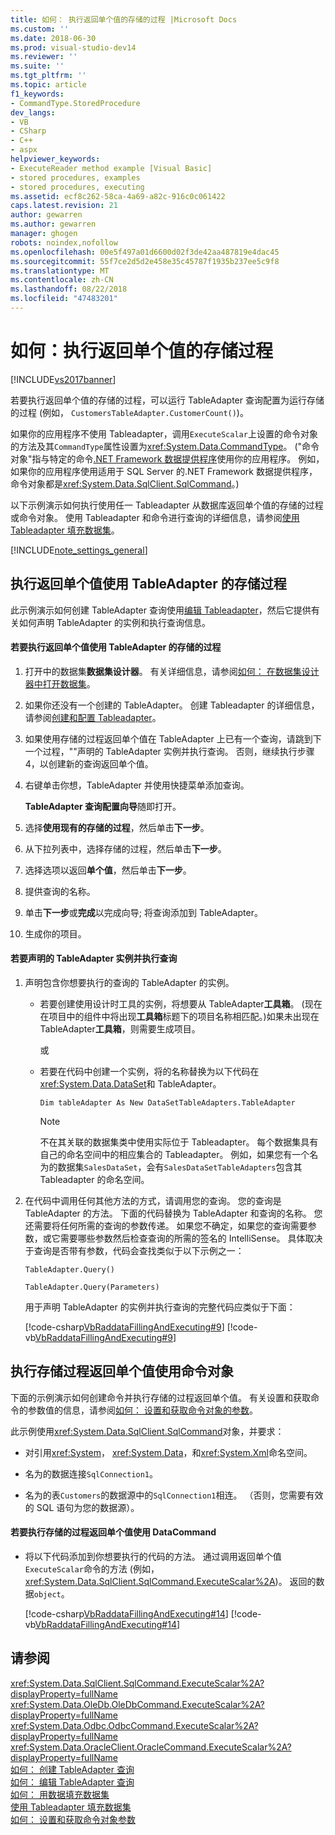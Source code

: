 ```yaml
---
title: 如何： 执行返回单个值的存储的过程 |Microsoft Docs
ms.custom: ''
ms.date: 2018-06-30
ms.prod: visual-studio-dev14
ms.reviewer: ''
ms.suite: ''
ms.tgt_pltfrm: ''
ms.topic: article
f1_keywords:
- CommandType.StoredProcedure
dev_langs:
- VB
- CSharp
- C++
- aspx
helpviewer_keywords:
- ExecuteReader method example [Visual Basic]
- stored procedures, examples
- stored procedures, executing
ms.assetid: ecf8c262-58ca-4a69-a82c-916c0c061422
caps.latest.revision: 21
author: gewarren
ms.author: gewarren
manager: ghogen
robots: noindex,nofollow
ms.openlocfilehash: 00e5f497a01d6600d02f3de42aa487819e4dac45
ms.sourcegitcommit: 55f7ce2d5d2e458e35c45787f1935b237ee5c9f8
ms.translationtype: MT
ms.contentlocale: zh-CN
ms.lasthandoff: 08/22/2018
ms.locfileid: "47483201"
---
```

# <a name="how-to-execute-a-stored-procedure-that-returns-a-single-value"></a>如何：执行返回单个值的存储过程
[!INCLUDE[vs2017banner](../includes/vs2017banner.md)]

若要执行返回单个值的存储的过程，可以运行 TableAdapter 查询配置为运行存储的过程 (例如， `CustomersTableAdapter.CustomerCount()`)。  
  
 如果你的应用程序不使用 Tableadapter，调用`ExecuteScalar`上设置的命令对象的方法及其`CommandType`属性设置为<xref:System.Data.CommandType>。 ("命令对象"指与特定的命令[.NET Framework 数据提供程序](http://msdn.microsoft.com/library/03a9fc62-2d24-491a-9fe6-d6bdb6dcb131)使用你的应用程序。 例如，如果你的应用程序使用适用于 SQL Server 的.NET Framework 数据提供程序，命令对象都是<xref:System.Data.SqlClient.SqlCommand>。)  
  
 以下示例演示如何执行使用任一 Tableadapter 从数据库返回单个值的存储的过程或命令对象。 使用 Tableadapter 和命令进行查询的详细信息，请参阅[使用 Tableadapter 填充数据集](../data-tools/fill-datasets-by-using-tableadapters.md)。  
  
 [!INCLUDE[note_settings_general](../includes/note-settings-general-md.md)]  
  
## <a name="executing-stored-procedures-that-return-single-values-using-a-tableadapter"></a>执行返回单个值使用 TableAdapter 的存储过程  
 此示例演示如何创建 TableAdapter 查询使用[编辑 Tableadapter](../data-tools/editing-tableadapters.md)，然后它提供有关如何声明 TableAdapter 的实例和执行查询信息。  
  
#### <a name="to-execute-a-stored-procedure-that-returns-a-single-value-using-a-tableadapter"></a>若要执行返回单个值使用 TableAdapter 的存储的过程  
  
1.  打开中的数据集**数据集设计器**。 有关详细信息，请参阅[如何： 在数据集设计器中打开数据集](http://msdn.microsoft.com/library/36fc266f-365b-42cb-aebb-c993dc2c47c3)。  
  
2.  如果你还没有一个创建的 TableAdapter。 创建 Tableadapter 的详细信息，请参阅[创建和配置 Tableadapter](../data-tools/create-and-configure-tableadapters.md)。  
  
3.  如果使用存储的过程返回单个值在 TableAdapter 上已有一个查询，请跳到下一个过程，""声明的 TableAdapter 实例并执行查询。 否则，继续执行步骤 4，以创建新的查询返回单个值。  
  
4.  右键单击你想，TableAdapter 并使用快捷菜单添加查询。  
  
     **TableAdapter 查询配置向导**随即打开。  
  
5.  选择**使用现有的存储的过程**，然后单击**下一步**。  
  
6.  从下拉列表中，选择存储的过程，然后单击**下一步**。  
  
7.  选择选项以返回**单个值**，然后单击**下一步**。  
  
8.  提供查询的名称。  
  
9. 单击**下一步**或**完成**以完成向导; 将查询添加到 TableAdapter。  
  
10. 生成你的项目。  
  
#### <a name="to-declare-an-instance-of-the-tableadapter-and-execute-the-query"></a>若要声明的 TableAdapter 实例并执行查询  
  
1.  声明包含你想要执行的查询的 TableAdapter 的实例。  
  
    -   若要创建使用设计时工具的实例，将想要从 TableAdapter**工具箱**。 (现在在项目中的组件中将出现**工具箱**标题下的项目名称相匹配。)如果未出现在 TableAdapter**工具箱**，则需要生成项目。  
  
         或  
  
    -   若要在代码中创建一个实例，将的名称替换为以下代码在<xref:System.Data.DataSet>和 TableAdapter。  
  
         `Dim tableAdapter As New DataSetTableAdapters.TableAdapter`  
  
        > [!NOTE]
        >  不在其关联的数据集类中使用实际位于 Tableadapter。 每个数据集具有自己的命名空间中的相应集合的 Tableadapter。 例如，如果您有一个名为的数据集`SalesDataSet`，会有`SalesDataSetTableAdapters`包含其 Tableadapter 的命名空间。  
  
2.  在代码中调用任何其他方法的方式，请调用您的查询。 您的查询是 TableAdapter 的方法。 下面的代码替换为 TableAdapter 和查询的名称。 您还需要将任何所需的查询的参数传递。 如果您不确定，如果您的查询需要参数，或它需要哪些参数然后检查查询的所需的签名的 IntelliSense。 具体取决于查询是否带有参数，代码会查找类似于以下示例之一：  
  
     `TableAdapter.Query()`  
  
     `TableAdapter.Query(Parameters)`  
  
     用于声明 TableAdapter 的实例并执行查询的完整代码应类似于下面：  
  
     [!code-csharp[VbRaddataFillingAndExecuting#9](../snippets/csharp/VS_Snippets_VBCSharp/VbRaddataFillingAndExecuting/CS/Form2.cs#9)]
     [!code-vb[VbRaddataFillingAndExecuting#9](../snippets/visualbasic/VS_Snippets_VBCSharp/VbRaddataFillingAndExecuting/VB/Form2.vb#9)]  
  
## <a name="executing-stored-procedures-that-return-single-values-using-a-command-object"></a>执行存储过程返回单个值使用命令对象  
 下面的示例演示如何创建命令并执行存储的过程返回单个值。 有关设置和获取命令的参数值的信息，请参阅[如何： 设置和获取命令对象的参数](http://msdn.microsoft.com/library/10110ecc-d2ed-4796-bb8f-74f2ecd40787)。  
  
 此示例使用<xref:System.Data.SqlClient.SqlCommand>对象，并要求：  
  
-   对引用<xref:System>， <xref:System.Data>，和<xref:System.Xml>命名空间。  
  
-   名为的数据连接`SqlConnection1`。  
  
-   名为的表`Customers`的数据源中的`SqlConnection1`相连。 （否则，您需要有效的 SQL 语句为您的数据源）。  
  
#### <a name="to-execute-a-stored-procedure-that-returns-a-single-value-using-a-datacommand"></a>若要执行存储的过程返回单个值使用 DataCommand  
  
-   将以下代码添加到你想要执行的代码的方法。 通过调用返回单个值`ExecuteScalar`命令的方法 (例如， <xref:System.Data.SqlClient.SqlCommand.ExecuteScalar%2A>)。 返回的数据`object`。  
  
     [!code-csharp[VbRaddataFillingAndExecuting#14](../snippets/csharp/VS_Snippets_VBCSharp/VbRaddataFillingAndExecuting/CS/Form2.cs#14)]
     [!code-vb[VbRaddataFillingAndExecuting#14](../snippets/visualbasic/VS_Snippets_VBCSharp/VbRaddataFillingAndExecuting/VB/Form2.vb#14)]  
  
## <a name="see-also"></a>请参阅  
 <xref:System.Data.SqlClient.SqlCommand.ExecuteScalar%2A?displayProperty=fullName>   
 <xref:System.Data.OleDb.OleDbCommand.ExecuteScalar%2A?displayProperty=fullName>   
 <xref:System.Data.Odbc.OdbcCommand.ExecuteScalar%2A?displayProperty=fullName>   
 <xref:System.Data.OracleClient.OracleCommand.ExecuteScalar%2A?displayProperty=fullName>   
 [如何： 创建 TableAdapter 查询](../data-tools/how-to-create-tableadapter-queries.md)   
 [如何： 编辑 TableAdapter 查询](../data-tools/how-to-edit-tableadapter-queries.md)   
 [如何： 用数据填充数据集](../data-tools/how-to-fill-a-dataset-with-data.md)   
 [使用 Tableadapter 填充数据集](../data-tools/fill-datasets-by-using-tableadapters.md)   
 [如何： 设置和获取命令对象参数](http://msdn.microsoft.com/library/10110ecc-d2ed-4796-bb8f-74f2ecd40787)